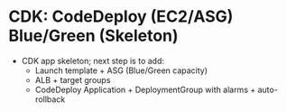 # CDK: CodeDeploy (EC2/ASG) Blue/Green (Skeleton)

- CDK app skeleton; next step is to add:
  - Launch template + ASG (Blue/Green capacity)
  - ALB + target groups
  - CodeDeploy Application + DeploymentGroup with alarms + auto-rollback
